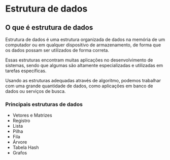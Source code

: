 # Estrutura de dados
 ## O que é estrutura de dados
 Estrutura de dados é uma estrutura organizada de dados na memória de um computador ou em qualquer
 dispositivo de armazenamento, de forma que os dados possam ser utilizados de forma correta.
 
 Essas estruturas encontram muitas aplicações no desenvolvimento de sistemas, sendo que algumas são altamente especializadas e utilizadas em tarefas específicas.
 
 Usando as estruturas adequadas através de algoritmo, podemos trabalhar com uma grande quantidade de dados, como aplicações em banco de dados ou serviços de busca.
 
 ### Principais estruturas de dados
 * Vetores e Matrizes
 * Registro
 * Lista
 * Pilha
 * Fila
 * Árvore
 * Tabela Hash
 * Grafos